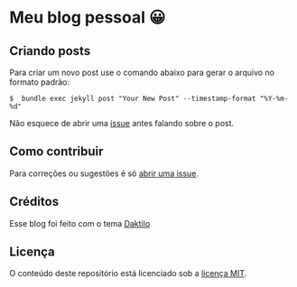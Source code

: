 # Meu blog pessoal 😀

## Criando posts
Para criar um novo post use o comando abaixo para gerar o arquivo no formato padrão:
```
$  bundle exec jekyll post "Your New Post" --timestamp-format "%Y-%m-%d"
```
Não esquece de abrir uma [issue](https://github.com/ricardotenv/blog/issues) antes falando sobre o post.

## Como contribuir
Para correções ou sugestões é só [abrir uma issue](https://github.com/ricardotenv/blog/issues).

## Créditos
Esse blog foi feito com o tema [Daktilo](https://github.com/kronik3r/daktilo)

## Licença
O conteúdo deste repositório está licenciado sob a [licença MIT](https://opensource.org/licenses/MIT).